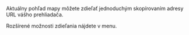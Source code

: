 Aktuálny pohľad mapy môžete zdieľať jednoduchým skopírovaním adresy URL vášho prehliadača.

Rozšírené možnosti zdieľania nájdete v menu.
